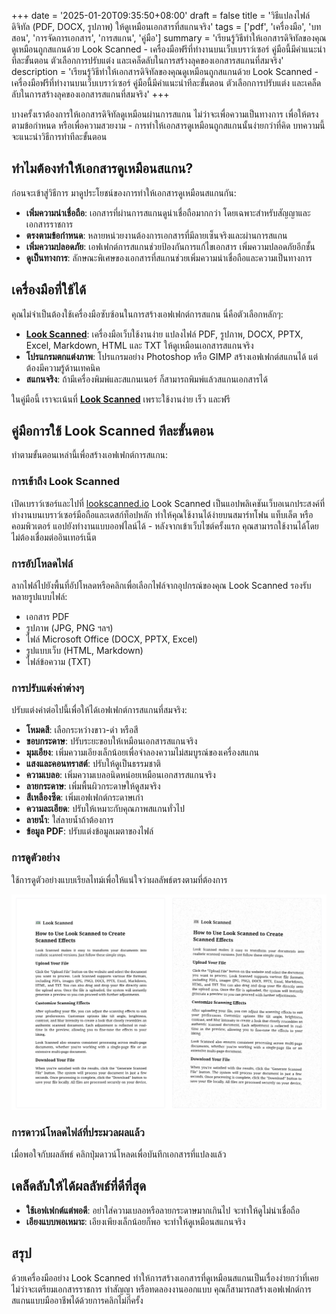 +++
date = '2025-01-20T09:35:50+08:00'
draft = false
title = 'วิธีแปลงไฟล์ดิจิทัล (PDF, DOCX, รูปภาพ) ให้ดูเหมือนเอกสารที่สแกนจริง'
tags = ['pdf', 'เครื่องมือ', 'บทสอน', 'การจัดการเอกสาร', 'การสแกน', 'คู่มือ']
summary = 'เรียนรู้วิธีทำให้เอกสารดิจิทัลของคุณดูเหมือนถูกสแกนด้วย Look Scanned - เครื่องมือฟรีที่ทำงานบนเว็บเบราว์เซอร์ คู่มือนี้มีคำแนะนำทีละขั้นตอน ตัวเลือกการปรับแต่ง และเคล็ดลับในการสร้างลุคของเอกสารสแกนที่สมจริง'
description = 'เรียนรู้วิธีทำให้เอกสารดิจิทัลของคุณดูเหมือนถูกสแกนด้วย Look Scanned - เครื่องมือฟรีที่ทำงานบนเว็บเบราว์เซอร์ คู่มือนี้มีคำแนะนำทีละขั้นตอน ตัวเลือกการปรับแต่ง และเคล็ดลับในการสร้างลุคของเอกสารสแกนที่สมจริง'
+++

บางครั้งเราต้องการให้เอกสารดิจิทัลดูเหมือนผ่านการสแกน ไม่ว่าจะเพื่อความเป็นทางการ เพื่อให้ตรงตามข้อกำหนด หรือเพื่อความสวยงาม - การทำให้เอกสารดูเหมือนถูกสแกนนั้นง่ายกว่าที่คิด บทความนี้จะแนะนำวิธีการทำทีละขั้นตอน

## ทำไมต้องทำให้เอกสารดูเหมือนสแกน?

ก่อนจะเข้าสู่วิธีการ มาดูประโยชน์ของการทำให้เอกสารดูเหมือนสแกนกัน:

- **เพิ่มความน่าเชื่อถือ**: เอกสารที่ผ่านการสแกนดูน่าเชื่อถือมากกว่า โดยเฉพาะสำหรับสัญญาและเอกสารราชการ
- **ตรงตามข้อกำหนด**: หลายหน่วยงานต้องการเอกสารที่มีลายเซ็นจริงและผ่านการสแกน
- **เพิ่มความปลอดภัย**: เอฟเฟกต์การสแกนช่วยป้องกันการแก้ไขเอกสาร เพิ่มความปลอดภัยอีกชั้น
- **ดูเป็นทางการ**: ลักษณะพิเศษของเอกสารที่สแกนช่วยเพิ่มความน่าเชื่อถือและความเป็นทางการ

## เครื่องมือที่ใช้ได้

คุณไม่จำเป็นต้องใช้เครื่องมือซับซ้อนในการสร้างเอฟเฟกต์การสแกน นี่คือตัวเลือกหลักๆ:

- **[Look Scanned](https://lookscanned.io)**: เครื่องมือเว็บใช้งานง่าย แปลงไฟล์ PDF, รูปภาพ, DOCX, PPTX, Excel, Markdown, HTML และ TXT ให้ดูเหมือนเอกสารสแกนจริง
- **โปรแกรมตกแต่งภาพ**: โปรแกรมอย่าง Photoshop หรือ GIMP สร้างเอฟเฟกต์สแกนได้ แต่ต้องมีความรู้ด้านเทคนิค
- **สแกนจริง**: ถ้ามีเครื่องพิมพ์และสแกนเนอร์ ก็สามารถพิมพ์แล้วสแกนเอกสารได้

ในคู่มือนี้ เราจะเน้นที่ **[Look Scanned](https://lookscanned.io)** เพราะใช้งานง่าย เร็ว และฟรี

## คู่มือการใช้ Look Scanned ทีละขั้นตอน

ทำตามขั้นตอนเหล่านี้เพื่อสร้างเอฟเฟกต์การสแกน:

### การเข้าถึง Look Scanned

เปิดเบราว์เซอร์และไปที่ [lookscanned.io](https://lookscanned.io/scan) Look Scanned เป็นแอปพลิเคชันเว็บอเนกประสงค์ที่ทำงานบนเบราว์เซอร์มือถือและเดสก์ท็อปหลัก ทำให้คุณใช้งานได้ง่ายบนสมาร์ทโฟน แท็บเล็ต หรือคอมพิวเตอร์ แอปยังทำงานแบบออฟไลน์ได้ - หลังจากเข้าเว็บไซต์ครั้งแรก คุณสามารถใช้งานได้โดยไม่ต้องเชื่อมต่ออินเทอร์เน็ต

### การอัปโหลดไฟล์

ลากไฟล์ไปยังพื้นที่อัปโหลดหรือคลิกเพื่อเลือกไฟล์จากอุปกรณ์ของคุณ Look Scanned รองรับหลายรูปแบบไฟล์:

- เอกสาร PDF
- รูปภาพ (JPG, PNG ฯลฯ)
- ไฟล์ Microsoft Office (DOCX, PPTX, Excel)
- รูปแบบเว็บ (HTML, Markdown)
- ไฟล์ข้อความ (TXT)

### การปรับแต่งค่าต่างๆ

ปรับแต่งค่าต่อไปนี้เพื่อให้ได้เอฟเฟกต์การสแกนที่สมจริง:

- **โหมดสี**: เลือกระหว่างขาว-ดำ หรือสี
- **ขอบกระดาษ**: ปรับระยะขอบให้เหมือนเอกสารสแกนจริง
- **มุมเอียง**: เพิ่มความเอียงเล็กน้อยเพื่อจำลองความไม่สมบูรณ์ของเครื่องสแกน
- **แสงและคอนทราสต์**: ปรับให้ดูเป็นธรรมชาติ
- **ความเบลอ**: เพิ่มความเบลอนิดหน่อยเหมือนเอกสารสแกนจริง
- **ลายกระดาษ**: เพิ่มพื้นผิวกระดาษให้ดูสมจริง
- **สีเหลืองซีด**: เพิ่มเอฟเฟกต์กระดาษเก่า
- **ความละเอียด**: ปรับให้เหมาะกับคุณภาพสแกนทั่วไป
- **ลายน้ำ**: ใส่ลายน้ำถ้าต้องการ
- **ข้อมูล PDF**: ปรับแต่งข้อมูลเมตาของไฟล์

### การดูตัวอย่าง

ใช้การดูตัวอย่างแบบเรียลไทม์เพื่อให้แน่ใจว่าผลลัพธ์ตรงตามที่ต้องการ

![ตัวอย่างแบบเรียลไทม์ของ Look Scanned](./look-scanned-preview.webp)

### การดาวน์โหลดไฟล์ที่ประมวลผลแล้ว

เมื่อพอใจกับผลลัพธ์ คลิกปุ่มดาวน์โหลดเพื่อบันทึกเอกสารที่แปลงแล้ว

## เคล็ดลับให้ได้ผลลัพธ์ที่ดีที่สุด

- **ใช้เอฟเฟกต์แต่พอดี**: อย่าใส่ความเบลอหรือลายกระดาษมากเกินไป จะทำให้ดูไม่น่าเชื่อถือ
- **เอียงแบบพอเหมาะ**: เอียงเพียงเล็กน้อยก็พอ จะทำให้ดูเหมือนสแกนจริง

## สรุป

ด้วยเครื่องมืออย่าง Look Scanned ทำให้การสร้างเอกสารที่ดูเหมือนสแกนเป็นเรื่องง่ายกว่าที่เคย ไม่ว่าจะเตรียมเอกสารราชการ ทำสัญญา หรือทดลองงานออกแบบ คุณก็สามารถสร้างเอฟเฟกต์การสแกนแบบมืออาชีพได้ด้วยการคลิกไม่กี่ครั้ง
